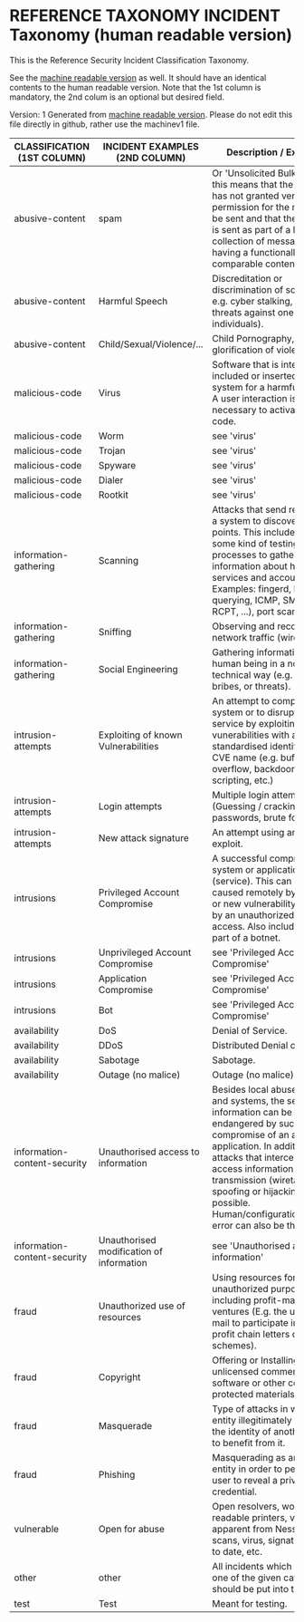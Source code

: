 
# REFERENCE TAXONOMY INCIDENT  Taxonomy (human readable version)


This is the Reference Security Incident Classification Taxonomy.

See the [machine readable version](machinev1) as well. It should have an identical contents to the human readable version.
Note that the 1st column is mandatory, the 2nd colum is an optional but desired field.

Version: 1
Generated from [machine readable version](machinev1). Please do not edit this file directly in github, rather use the machinev1 file.


| CLASSIFICATION (1ST COLUMN)                                   | INCIDENT EXAMPLES (2ND COLUMN)        | Description / Examples |
|---------------------------------------------------------      |------------------------------------   |------------------------|
| abusive-content | spam | Or 'Unsolicited Bulk Email', this means that the recipient has not granted verifiable permission for the message to be sent and that the message is sent as part of a larger collection of messages, all having a functionally comparable content. |
| abusive-content | Harmful Speech | Discreditation or discrimination of somebody e.g. cyber stalking, racism and threats against one or more individuals). |
| abusive-content | Child/Sexual/Violence/... | Child Pornography, glorification of violence, ... |
| malicious-code | Virus | Software that is intentionally included or inserted in a system for a harmful purpose. A user interaction is normally necessary to activate the code. |
| malicious-code | Worm | see 'virus' |
| malicious-code | Trojan | see 'virus' |
| malicious-code | Spyware | see 'virus' |
| malicious-code | Dialer | see 'virus' |
| malicious-code | Rootkit | see 'virus' |
| information-gathering | Scanning | Attacks that send requests to a system to discover weak points. This includes also some kind of testing processes to gather information about hosts, services and accounts. Examples: fingerd, DNS querying, ICMP, SMTP (EXPN, RCPT, ...), port scanning. |
| information-gathering | Sniffing | Observing and recording of network traffic (wiretapping). |
| information-gathering | Social Engineering | Gathering information from a human being in a non-technical way (e.g. lies, tricks, bribes, or threats). |
| intrusion-attempts | Exploiting of known Vulnerabilities | An attempt to compromise a system or to disrupt any service by exploiting vunerabilities with a standardised identifier such as CVE name (e.g. buffer overflow, backdoor, cross site scripting, etc.) |
| intrusion-attempts | Login attempts | Multiple login attempts (Guessing / cracking of passwords, brute force). |
| intrusion-attempts | New attack signature | An attempt using an unknown exploit. |
| intrusions | Privileged Account Compromise | A successful compromise of a system or application (service). This can have been caused remotely by a known or new vulnerability, but also by an unauthorized local access. Also includes being part of a botnet. |
| intrusions | Unprivileged Account Compromise | see 'Privileged Account Compromise' |
| intrusions | Application Compromise | see 'Privileged Account Compromise' |
| intrusions | Bot | see 'Privileged Account Compromise' |
| availability | DoS | Denial of Service. |
| availability | DDoS | Distributed Denial of Service. |
| availability | Sabotage | Sabotage. |
| availability | Outage (no malice) | Outage (no malice). |
| information-content-security | Unauthorised access to information | Besides local abuse of data and systems, the security of information can be endangered by successful compromise of an account or application. In addition, attacks that intercept and access information during transmission (wiretapping, spoofing or hijacking) are possible.  Human/configuration/software error can also be the cause. |
| information-content-security | Unauthorised modification of information | see 'Unauthorised access to information' |
| fraud | Unauthorized use of resources | Using resources for unauthorized purposes including profit-making ventures (E.g. the use of e-mail to participate in illegal profit chain letters or pyramid schemes). |
| fraud | Copyright | Offering or Installing copies of unlicensed commercial software or other copyright protected materials (Warez). |
| fraud | Masquerade | Type of attacks in which one entity illegitimately assumes the identity of another in order to benefit from it. |
| fraud | Phishing | Masquerading as another entity in order to persuade the user to reveal a private credential. |
| vulnerable | Open for abuse | Open resolvers, world readable printers, vulnerability apparent from Nessus etc scans, virus, signatures not up to date, etc. |
| other | other | All incidents which don't fit in one of the given categories should be put into this class. |
| test | Test | Meant for testing. |
